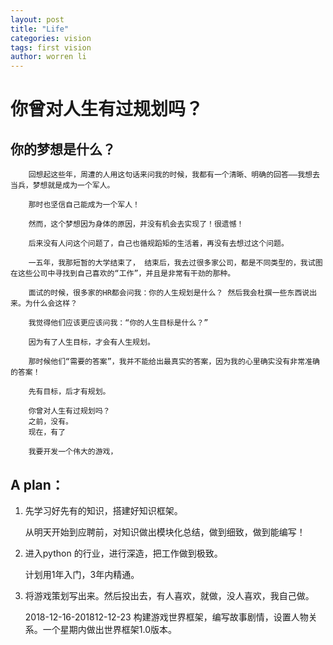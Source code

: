 ```yaml
---
layout: post
title: "Life"
categories: vision
tags: first vision 
author: worren li
---
```


# 			你曾对人生有过规划吗？

## 你的梦想是什么？

		回想起这些年，周遭的人用这句话来问我的时候，我都有一个清晰、明确的回答——我想去当兵，梦想就是成为一个军人。  
	
		那时也坚信自己能成为一个军人！  
	
		然而，这个梦想因为身体的原因，并没有机会去实现了！很遗憾！
	
		后来没有人问这个问题了，自己也循规蹈矩的生活着，再没有去想过这个问题。
	
		一五年，我那短暂的大学结束了， 结束后，我去过很多家公司，都是不同类型的，我试图在这些公司中寻找到自己喜欢的“工作”，并且是非常有干劲的那种。
	
		面试的时候，很多家的HR都会问我：你的人生规划是什么？ 然后我会杜撰一些东西说出来。为什么会这样？
	
		我觉得他们应该更应该问我：“你的人生目标是什么？”
	
		因为有了人生目标，才会有人生规划。
	
		那时候他们“需要的答案”，我并不能给出最真实的答案，因为我的心里确实没有非常准确的答案！
	
		先有目标，后才有规划。
	
		你曾对人生有过规划吗？
		之前，没有。
		现在，有了
	
		我要开发一个伟大的游戏，



## A plan：  

1. 先学习好先有的知识，搭建好知识框架。  

    从明天开始到应聘前，对知识做出模块化总结，做到细致，做到能编写！  

2. 进入python 的行业，进行深造，把工作做到极致。  

    计划用1年入门，3年内精通。  
    
3. 将游戏策划写出来。然后投出去，有人喜欢，就做，没人喜欢，我自己做。  

    2018-12-16-201812-12-23 构建游戏世界框架，编写故事剧情，设置人物关系。一个星期内做出世界框架1.0版本。  

